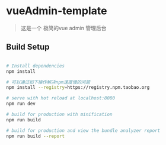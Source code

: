 # vueAdmin-template

> 这是一个 极简的vue admin 管理后台

## Build Setup

``` bash

# Install dependencies
npm install

# 可以通过如下操作解决npm速度慢的问题
npm install --registry=https://registry.npm.taobao.org

# serve with hot reload at localhost:8080
npm run dev

# build for production with minification
npm run build

# build for production and view the bundle analyzer report
npm run build --report
```


